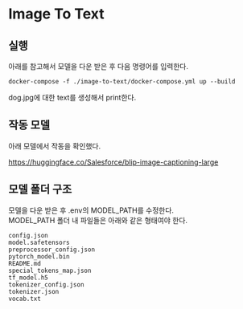 # Image To Text

## 실행

아래를 참고해서 모델을 다운 받은 후 다음 명령어를 입력한다.

```
docker-compose -f ./image-to-text/docker-compose.yml up --build
```

dog.jpg에 대한 text를 생성해서 print한다.

## 작동 모델

아래 모델에서 작동을 확인했다.

https://huggingface.co/Salesforce/blip-image-captioning-large

## 모델 폴더 구조

모델을 다운 받은 후 .env의 MODEL_PATH를 수정한다.\
MODEL_PATH 폴더 내 파일들은 아래와 같은 형태여야 한다.

```
config.json
model.safetensors
preprocessor_config.json
pytorch_model.bin
README.md
special_tokens_map.json
tf_model.h5
tokenizer_config.json
tokenizer.json
vocab.txt
```
